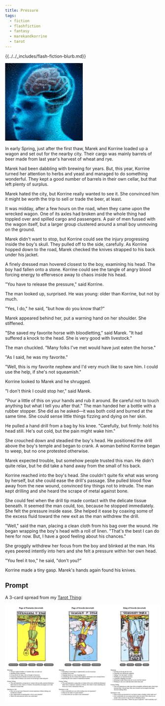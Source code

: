 ```yaml
---
title: Pressure
tags:
  - fiction
  - flashfiction
  - fantasy
  - marekandkorrine
  - tarot
---
```


{{../../_includes/flash-fiction-blurb.md}}

<!--more-->

<img src="./cover.png" class="fullwidth" />

In early Spring, just after the first thaw, Marek and Korrine loaded up a wagon and set out for the nearby city. Their cargo was mainly barrels of beer made from last year's harvest of wheat and rye. 

Marek had been dabbling with brewing for years. But, this year, Korrine turned her attention to herbs and yeast and managed to do something wonderful. They kept a good number of barrels in their own cellar, but that left plenty of surplus. 

Marek hated the city, but Korrine really wanted to see it. She convinced him it might be worth the trip to sell or trade the beer, at least. 

It was midday, after a few hours on the road, when they came upon the wrecked wagon. One of its axles had broken and the whole thing had toppled over and spilled cargo and passengers. A pair of men fussed with the wagon itself, but a larger group clustered around a small boy unmoving on the ground.

Marek didn't want to stop, but Korrine could see the injury progressing inside the boy's skull. They pulled off to the side, carefully. As Korrine hopped down to the road, Marek checked the knives strapped to his back under his jacket.

A finely dressed man hovered closest to the boy, examining his head. The boy had fallen onto a stone. Korrine could see the tangle of angry blood forcing energy to effervesce away to chaos inside his head.

"You have to release the pressure," said Korrine. 

The man looked up, surprised. He was young: older than Korrine, but not by much.

"Yes, I do," he said, "but how do you know that?"

Marek appeared behind her, put a warning hand on her shoulder. She stiffened.

"She saved my favorite horse with bloodletting," said Marek. "It had suffered a knock to the head. She is very good with livestock."

The man chuckled. "Many folks I've met would have just eaten the horse."

"As I said, he was my favorite."

"Well, this is my favorite nephew and I'd very much like to save him. I could use the help, if she's not squeamish."

Korrine looked to Marek and he shrugged.

"I don't think I could stop her," said Marek.

"Pour a little of this on your hands and rub it around. Be careful not to touch anything but what I tell you after that." The man handed her a bottle with a rubber stopper. She did as he asked—it was both cold and burned at the same time. She could sense little things fizzing and dying on her skin.

He pulled a hand drill from a bag by his knee. "Carefully, but firmly: hold his head still. He's out cold, but the pain might wake him."

She crouched down and steadied the boy's head. He positioned the drill above the boy's temple and began to crank. A woman behind Korrine began to weep, but no one protested otherwise. 

Marek expected trouble, but somehow people trusted this man. He didn't quite relax, but he did take a hand away from the small of his back. 

Korrine reached into the boy's head. She couldn't quite fix what was wrong by herself, but she could ease the drill's passage. She pulled blood flow away from the new wound, convinced tiny things not to intrude. The man kept drilling and she heard the scrape of metal against bone.

She could feel when the drill tip made contact with the delicate tissue beneath. It seemed the man could, too, because he stopped immediately. She felt the pressure inside ease. She helped it ease by coaxing some of the excess fluid toward the new exit as the man withdrew the drill.

"Well," said the man, placing a clean cloth from his bag over the wound. He began wrapping the boy's head with a roll of linen. "That's the best I can do here for now. But, I have a good feeling about his chances."

She groggily withdrew her focus from the boy and blinked at the man. His eyes peered intently into hers and she felt a pressure within her own head.

"You feel it too," he said, "don't you?"

Korrine made a tiny gasp. Marek's hands again found his knives. 

## Prompt

A 3-card spread from my [Tarot Thing](https://lmorchard.github.io/tarot-thing/?card=%21Page+of+Pentacles&card=%21Page+of+Swords&card=%21King+of+Swords):

![](20220516114053.png)
